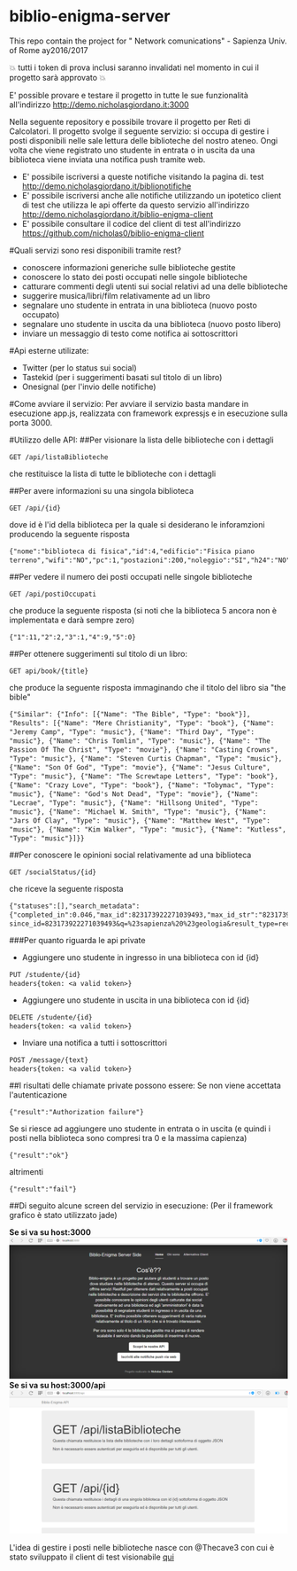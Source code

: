 # biblio-enigma-server
This repo contain the project for " Network comunications" - Sapienza Univ. of Rome ay2016/2017

:boom: tutti i token di prova inclusi saranno invalidati nel momento in cui il progetto sarà approvato :boom:

E' possible provare e testare il progetto in tutte le sue funzionalità all'indirizzo http://demo.nicholasgiordano.it:3000

Nella seguente repository e possibile trovare il progetto per Reti di Calcolatori. 
Il progetto svolge il seguente servizio: si occupa di gestire i posti disponibili nelle sale lettura delle biblioteche del nostro ateneo. 
Ongi volta che viene registrato uno studente in entrata o in uscita da una biblioteca viene inviata una notifica push tramite web. 
+ E' possibile iscriversi a queste notifiche visitando la pagina di. test http://demo.nicholasgiordano.it/biblionotifiche
+ E' possibile iscriversi anche alle notifiche utilizzando un ipotetico client di test che utilizza le api offerte da questo servizio all'indirizzo http://demo.nicholasgiordano.it/biblio-enigma-client
+ E' possibile consultare il codice del client di test all'indirizzo https://github.com/nicholas0/biblio-enigma-client

#Quali servizi sono resi disponibili tramite rest?
* conoscere informazioni generiche sulle biblioteche gestite
* conoscere lo stato dei posti occupati nelle singole biblioteche
* catturare commenti degli utenti sui social relativi ad una delle biblioteche
* suggerire musica/libri/film relativamente ad un libro
* segnalare uno studente in entrata in una biblioteca (nuovo posto occupato)
* segnalare uno studente in uscita da una biblioteca (nuovo posto libero)
* inviare un messaggio di testo come notifica ai sottoscrittori

#Api esterne utilizate:
* Twitter (per lo status sui social)
* Tastekid (per i suggerimenti basati sul titolo di un libro)
* Onesignal (per l'invio delle notifiche)

#Come avviare il servizio:
Per avviare il servizio basta mandare in esecuzione app.js, realizzata con framework expressjs e in esecuzione sulla porta 3000.

#Utilizzo delle API:
##Per visionare la lista delle biblioteche con i dettagli
```
GET /api/listaBiblioteche
```
che restituisce la lista di tutte le biblioteche con i dettagli

##Per avere informazioni su una singola biblioteca
```
GET /api/{id}
```
dove id è l'id della biblioteca per la quale si desiderano le inforamzioni producendo la seguente risposta
```
{"nome":"biblioteca di fisica","id":4,"edificio":"Fisica piano terreno","wifi":"NO","pc":1,"postazioni":200,"noleggio":"SI","h24":"NO","twittertag":"fisica"}
```
##Per vedere il numero dei posti occupati nelle singole biblioteche
```
GET /api/postiOccupati
```
che produce la seguente risposta (si noti che la biblioteca 5 ancora non è implementata e darà sempre zero)
```
{"1":11,"2":2,"3":1,"4":9,"5":0}
```
##Per ottenere suggerimenti sul titolo di un libro:
```
GET api/book/{title}
```
che produce la seguente risposta immaginando che il titolo del libro sia "the bible"
```
{"Similar": {"Info": [{"Name": "The Bible", "Type": "book"}], "Results": [{"Name": "Mere Christianity", "Type": "book"}, {"Name": "Jeremy Camp", "Type": "music"}, {"Name": "Third Day", "Type": "music"}, {"Name": "Chris Tomlin", "Type": "music"}, {"Name": "The Passion Of The Christ", "Type": "movie"}, {"Name": "Casting Crowns", "Type": "music"}, {"Name": "Steven Curtis Chapman", "Type": "music"}, {"Name": "Son Of God", "Type": "movie"}, {"Name": "Jesus Culture", "Type": "music"}, {"Name": "The Screwtape Letters", "Type": "book"}, {"Name": "Crazy Love", "Type": "book"}, {"Name": "Tobymac", "Type": "music"}, {"Name": "God's Not Dead", "Type": "movie"}, {"Name": "Lecrae", "Type": "music"}, {"Name": "Hillsong United", "Type": "music"}, {"Name": "Michael W. Smith", "Type": "music"}, {"Name": "Jars Of Clay", "Type": "music"}, {"Name": "Matthew West", "Type": "music"}, {"Name": "Kim Walker", "Type": "music"}, {"Name": "Kutless", "Type": "music"}]}}
```
##Per conoscere le opinioni social relativamente ad una biblioteca
```
GET /socialStatus/{id}
```
che riceve la seguente risposta
```
{"statuses":[],"search_metadata":{"completed_in":0.046,"max_id":823173922271039493,"max_id_str":"823173922271039493","query":"%23sapienza+%23geologia","refresh_url":"?since_id=823173922271039493&q=%23sapienza%20%23geologia&result_type=recent&include_entities=1","count":15,"since_id":0,"since_id_str":"0"}}
```
###Per quanto riguarda le api private
* Aggiungere uno studente in ingresso in una biblioteca con id {id}
```
PUT /studente/{id}
headers{token: <a valid token>}
```
* Aggiungere uno studente in uscita in una biblioteca con id {id}
```
DELETE /studente/{id}
headers{token: <a valid token>}
```
* Inviare una notifica a tutti i sottoscrittori
```
POST /message/{text}
headers{token: <a valid token>}
```
##I risultati delle chiamate private possono essere:
Se non viene accettata l'autenticazione
```
{"result":"Authorization failure"}
```
Se si riesce ad aggiungere uno studente in entrata o in uscita (e quindi i posti nella biblioteca sono compresi tra 0 e la massima capienza)
```
{"result":"ok"}
```
altrimenti
```
{"result":"fail"}
```

##Di seguito alcune screen del servizio in esecuzione:
(Per il framework grafico è stato utilizzato jade)

**Se si va su host:3000**
![home](/screenshot/home.png)
**Se si va su host:3000/api**
![api](screenshot/api.png)

L'idea di gestire i posti nelle biblioteche nasce con @Thecave3 con cui è stato sviluppato il client di test visionabile [qui](https://github.com/nicholas0g/biblio-enigma-client)
